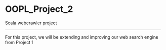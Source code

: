 # OOPL_Project_2
Scala webcrawler project
***************************

For this project, we will be extending and improving our web search engine from Project 1
